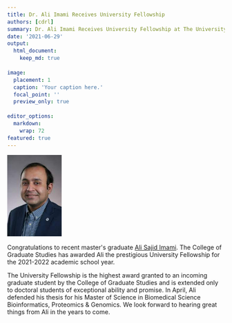 ```yaml
---
title: Dr. Ali Imami Receives University Fellowship
authors: [cdrl]
summary: Dr. Ali Imami Receives University Fellowship at The University of Toledo
date: '2021-06-29'
output: 
  html_document:
    keep_md: true

image:
  placement: 1
  caption: 'Your caption here.'
  focal_point: ''
  preview_only: true

editor_options: 
  markdown: 
    wrap: 72
featured: true
---
```


<img src="featured.jpg" style="width:25.0%;height:25.0%" />

Congratulations to recent master's graduate [Ali Sajid Imami](/authors/ali). The College of Graduate Studies has awarded Ali the prestigious University Fellowship for the 2021-2022 academic school year.

The University Fellowship is the highest award granted to an incoming graduate student by the College of Graduate Studies and is extended only to doctoral students of exceptional ability and promise. In April, Ali defended his thesis for his Master of Science in Biomedical Science Bioinformatics, Proteomics & Genomics. We look forward to hearing great things from Ali in the years to come.  


